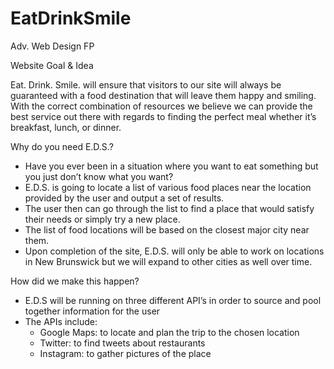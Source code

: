 # EatDrinkSmile
Adv. Web Design FP

Website Goal & Idea

Eat. Drink. Smile. will ensure that visitors to our site will always be guaranteed with a food destination that will leave them happy and smiling. With the correct combination of resources we believe we can provide the best service out there with regards to finding the perfect meal whether it’s breakfast, lunch, or dinner.

Why do you need E.D.S.?

- Have you ever been in a situation where you want to eat something but you just don’t know what you want?
- E.D.S. is going to locate a list of various food places near the location provided by the user and output a set of results.
- The user then can go through the list to find a place that would satisfy their needs or simply try a new place.
- The list of food locations will be based on the closest major city near them. 
- Upon completion of the site, E.D.S. will only be able to work on locations in New Brunswick but we will expand to other cities as well over time.

How did we make this happen?

- E.D.S will be running on three different API’s in order to source and pool together information for the user
- The APIs include:
  - Google Maps: to locate and plan the trip to the chosen location
  - Twitter: to find tweets about restaurants
  - Instagram: to gather pictures of the place
